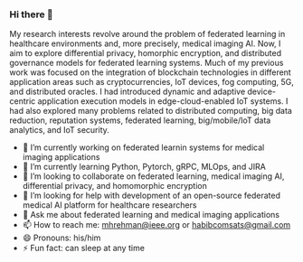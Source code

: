 ### Hi there 👋

<!--
**habibcomsats/habibcomsats** is a ✨ _special_ ✨ repository because its `README.md` (this file) appears on your GitHub profile.

Here are some ideas to get you started:
-->
My research interests revolve around the problem of federated learning in healthcare environments and, more precisely, medical imaging AI. Now, I aim to explore differential privacy, homorphic encryption, and distributed governance models for federated learning systems. Much of my previous work was focused on the integration of blockchain technologies in different application areas such as cryptocurrencies, IoT devices, fog computing, 5G, and distributed oracles. I had introduced dynamic and adaptive device-centric application execution models in edge-cloud-enabled IoT systems. I had also explored many problems related to  distributed computing, big data reduction, reputation systems, federated learning, big/mobile/IoT data analytics, and IoT security.
- 🔭 I’m currently working on federated learnin systems for medical imaging applications
- 🌱 I’m currently learning Python, Pytorch, gRPC, MLOps, and JIRA
- 👯 I’m looking to collaborate on federated learning, medical imaging AI, differential privacy, and homomorphic encryption
- 🤔 I’m looking for help with development of an open-source federated medical AI platform for healthcare researchers
- 💬 Ask me about federated learning and medical imaging applications
- 📫 How to reach me: mhrehman@ieee.org or habibcomsats@gmail.com
- 😄 Pronouns: his/him
- ⚡ Fun fact: can sleep at any time


